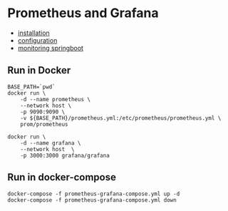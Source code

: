 # Prometheus and Grafana 

* [installation](https://prometheus.io/docs/prometheus/latest/installation/)
* [configuration](https://prometheus.io/docs/prometheus/latest/configuration/configuration/)  
* [monitoring springboot](https://stackabuse.com/monitoring-spring-boot-apps-with-micrometer-prometheus-and-grafana/)

## Run in Docker
```
BASE_PATH=`pwd`
docker run \
    -d --name prometheus \
    --network host \
    -p 9090:9090 \
    -v ${BASE_PATH}/prometheus.yml:/etc/prometheus/prometheus.yml \
    prom/prometheus
```

```
docker run \
    -d --name grafana \
    --network host  \
    -p 3000:3000 grafana/grafana
```

## Run in docker-compose
```
docker-compose -f prometheus-grafana-compose.yml up -d
docker-compose -f prometheus-grafana-compose.yml down
```
